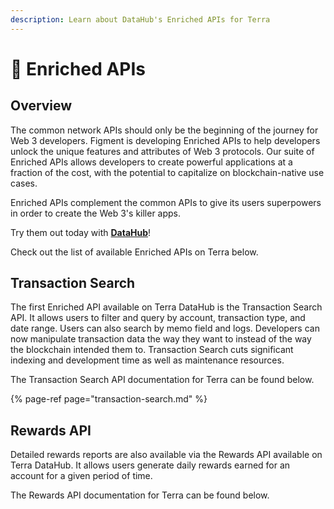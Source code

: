 ```yaml
---
description: Learn about DataHub's Enriched APIs for Terra
---
```


# 🎊 Enriched APIs

## Overview

The common network APIs should only be the beginning of the journey for Web 3 developers. Figment is developing Enriched APIs to help developers unlock the unique features and attributes of Web 3 protocols. Our suite of Enriched APIs allows developers to create powerful applications at a fraction of the cost, with the potential to capitalize on blockchain-native use cases.

Enriched APIs complement the common APIs to give its users superpowers in order to create the Web 3's killer apps.

Try them out today with [**DataHub**](https://datahub.figment.io/sign_up?service=terra)!

Check out the list of available Enriched APIs on Terra below.

## Transaction Search

The first Enriched API available on Terra DataHub is the Transaction Search API. It allows users to filter and query by account, transaction type, and date range. Users can also search by memo field and logs. Developers can now manipulate transaction data the way they want to instead of the way the blockchain intended them to. Transaction Search cuts significant indexing and development time as well as maintenance resources.

The Transaction Search API documentation for Terra can be found below.

{% page-ref page="transaction-search.md" %}

## Rewards API

Detailed rewards reports are also available via the Rewards API available on Terra DataHub. It allows users generate daily rewards earned for an account for a given period of time.

The Rewards API documentation for Terra can be found below.

